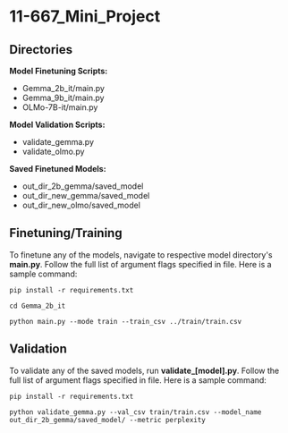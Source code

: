 # 11-667_Mini_Project

## Directories
**Model Finetuning Scripts:** 
+ Gemma_2b_it/main.py
+ Gemma_9b_it/main.py
+ OLMo-7B-it/main.py

**Model Validation Scripts:** 
+ validate_gemma.py
+ validate_olmo.py

**Saved Finetuned Models:** 
+ out_dir_2b_gemma/saved_model
+ out_dir_new_gemma/saved_model
+ out_dir_new_olmo/saved_model
  
## Finetuning/Training
To finetune any of the models, navigate to respective model directory's **main.py**. Follow the full list of argument flags specified in file. Here is a sample command:

`pip install -r requirements.txt`

`cd Gemma_2b_it`

`python main.py --mode train --train_csv ../train/train.csv`


## Validation
To validate any of the saved models, run **validate_[model].py**. Follow the full list of argument flags specified in file. Here is a sample command:

`pip install -r requirements.txt`

`python validate_gemma.py --val_csv train/train.csv --model_name out_dir_2b_gemma/saved_model/ --metric perplexity`

